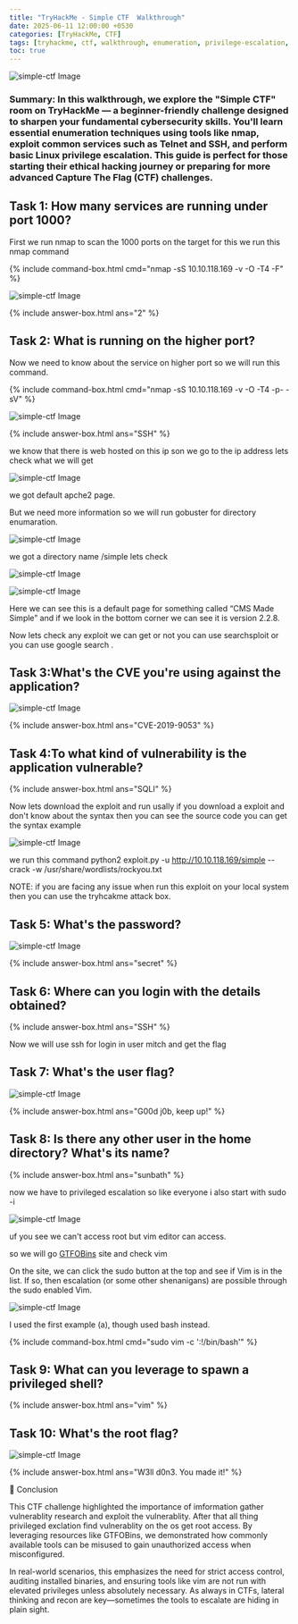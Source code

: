 ```yaml
---
title: "TryHackMe - Simple CTF  Walkthrough"
date: 2025-06-11 12:00:00 +0530
categories: [TryHackMe, CTF]
tags: [tryhackme, ctf, walkthrough, enumeration, privilege-escalation, linux, nmap, telnet, ssh, simple CTF, beginner]
toc: true
---
```


![simple-ctf Image](/assets/simple-ctf.png)

###  Summary: In this walkthrough, we explore the "Simple CTF" room on TryHackMe — a beginner-friendly challenge designed to sharpen your fundamental cybersecurity skills. You'll learn essential enumeration techniques using tools like nmap, exploit common services such as Telnet and SSH, and perform basic Linux privilege escalation. This guide is perfect for those starting their ethical hacking journey or preparing for more advanced Capture The Flag (CTF) challenges.

## Task 1: How many services are running under port 1000?

First we run nmap to scan the 1000 ports on the target for this we run this nmap command  

{% include command-box.html cmd="nmap -sS 10.10.118.169 -v -O -T4 -F" %}


![simple-ctf Image](/assets/simple-ctf-nmap.png)

{% include answer-box.html ans="2" %}


## Task 2: What is running on the higher port?

Now we need to know about the service on higher port so we will run this command.

{% include command-box.html cmd="nmap -sS 10.10.118.169 -v -O -T4 -p- -sV" %}


![simple-ctf Image](/assets/simple-ctf-nmap2.png)

{% include answer-box.html ans="SSH" %}


we know that there is web hosted on this ip son we go to the ip address lets check what we will get

![simple-ctf Image](/assets/simple-ctf-webde.png)

we got default apche2 page.

But we need more information so we will run gobuster for directory enumaration.

![simple-ctf Image](/assets/simple-ctf-gobuster.png)

we got a directory name /simple lets check

![simple-ctf Image](/assets/simple-ctf-simple.png)

![simple-ctf Image](/assets/simple-ctf-simple1.png)

Here we can see this is a default page for something called “CMS Made Simple” and if we look in the bottom corner we can see it is version 2.2.8.

Now lets check any exploit we can get or not you can use searchsploit or you can use google search .


## Task 3:What's the CVE you're using against the application? 

![simple-ctf Image](/assets/simple-ctf-cve.png)

{% include answer-box.html ans="CVE-2019-9053" %}


## Task 4:To what kind of vulnerability is the application vulnerable?

{% include answer-box.html ans="SQLI" %}

Now lets download the exploit and run usally if you download a exploit and don't know about the syntax then you can see the source code you can get the syntax example

![simple-ctf Image](/assets/simple-ctf-exploit.png)

we run this command python2 exploit.py -u http://10.10.118.169/simple  --crack -w /usr/share/wordlists/rockyou.txt 

NOTE: if you are facing any issue when run this exploit on your local system then you can use the tryhcakme attack box.

## Task 5: What's the password?

![simple-ctf Image](/assets/simple-ctf-password.png)

{% include answer-box.html ans="secret" %}

## Task 6: Where can you login with the details obtained?

{% include answer-box.html ans="SSH" %}


Now we will use ssh for login in user mitch and get the flag

## Task 7: What's the user flag?

![simple-ctf Image](/assets/simple-ctf-flag.png)


{% include answer-box.html ans="G00d j0b, keep up!" %}


## Task 8: Is there any other user in the home directory? What's its name?

{% include answer-box.html ans="sunbath" %}

now we have to privileged escalation so like everyone i also start with sudo -i

![simple-ctf Image](/assets/simple-ctf-vim.png)

uf you see we can't access root but vim editor can access.

so we will go [GTFOBins](https://gtfobins.github.io/gtfobins/vim/) site and check vim

On the site, we can click the sudo button at the top and see if Vim is in the list. If so, then escalation (or some other shenanigans) are possible through the sudo enabled Vim.

![simple-ctf Image](/assets/simple-ctf-gtfo.png)

I used the first example (a), though used bash instead.


{% include command-box.html cmd="sudo vim -c ':!/bin/bash'" %}

## Task 9: What can you leverage to spawn a privileged shell?

{% include answer-box.html ans="vim" %}


## Task 10: What's the root flag?

![simple-ctf Image](/assets/simple-ctf-root.png)


{% include answer-box.html ans="W3ll d0n3. You made it!" %}


🏁 Conclusion

This CTF challenge highlighted the importance of imformation gather vulnerablity research and exploit the vulnerablity. After that all thing privileged exclation find vulnerablity on the os get root access. By leveraging resources like GTFOBins, we demonstrated how commonly available tools can be misused to gain unauthorized access when misconfigured.

In real-world scenarios, this emphasizes the need for strict access control, auditing installed binaries, and ensuring tools like vim are not run with elevated privileges unless absolutely necessary. As always in CTFs, lateral thinking and recon are key—sometimes the tools to escalate are hiding in plain sight.